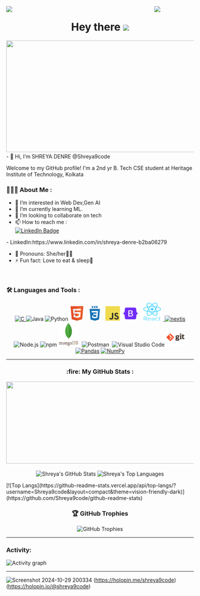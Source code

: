 <img align="left" src="https://user-images.githubusercontent.com/65187002/144930161-2f783401-8d27-4fdf-a2f7-cc0ba32f1f1f.gif" width="21%" style="display:inline;">
<img align="right" src="https://user-images.githubusercontent.com/65187002/144930161-2f783401-8d27-4fdf-a2f7-cc0ba32f1f1f.gif" width="21%" style="display:inline;">
<h1  align="center">
  Hey there
  <img src="https://media.giphy.com/media/hvRJCLFzcasrR4ia7z/giphy.gif" width="30px"/>
</h1>
<div align="center">
  <img src="https://media.giphy.com/media/dWesBcTLavkZuG35MI/giphy.gif" width="600" height="300"/>
</div>
- 👋 Hi, I’m SHREYA DENRE @Shreya9code

Welcome to my GitHub profile! I'm a 2nd yr B. Tech CSE student at Heritage Institute of Technology, Kolkata
### 👩🏻‍💻 About Me :
- 👀 I’m interested in Web Dev,Gen AI 
- 🌱 I’m currently learning ML.
- 💞️ I’m looking to collaborate on tech
- 📫 How to reach me :   <div id="badges">
  <a href="https://www.linkedin.com/in/shreya-denre-b2ba06279">
    <img src="https://img.shields.io/badge/LinkedIn-blue?style=for-the-badge&logo=linkedin&logoColor=white" alt="LinkedIn Badge"/>
  </a>
</div>
-     LinkedIn:https://www.linkedin.com/in/shreya-denre-b2ba06279


- 👧 Pronouns: She/her👩‍💻
- ⚡ Fun fact: Love to eat & sleep🥱
<div id="header" align="center">
   <img src="https://komarev.com/ghpvc/?username=Shreya9code&style=flat-square&color=blue" alt=""/>
</div>

### :hammer_and_wrench: Languages and Tools :
<div align="center">
    <a href="https://www.cprogramming.com/">
   <img src="https://img.shields.io/badge/C-%2300599C.svg?logo=c&logoColor=white&style=for-the-badge&theme=radical" alt="C" /> </a>
  <img src="https://img.shields.io/badge/Java-007396?style=for-the-badge&logo=java&logoColor=white" alt="Java" />
  <img src="https://img.shields.io/badge/Python-3776AB?style=for-the-badge&logo=python&logoColor=white" alt="Python"/>
  <img src="https://github.com/devicons/devicon/blob/master/icons/html5/html5-original.svg" title="HTML5" alt="HTML" width="40" height="40"/>&nbsp;
  <img src="https://github.com/devicons/devicon/blob/master/icons/css3/css3-plain-wordmark.svg"  title="CSS3" alt="CSS" width="40" height="40"/>&nbsp;
  <img src="https://github.com/devicons/devicon/blob/master/icons/javascript/javascript-original.svg" title="JavaScript" alt="JavaScript" width="40" height="40"/>&nbsp;
  <img src="https://github.com/devicons/devicon/blob/master/icons/bootstrap/bootstrap-plain.svg" title="Bootstrap" alt="Bootstrap" width="40" height="40"/>&nbsp;
  <a href="https://reactjs.org/" target="_blank" rel="noreferrer"> <img src="https://raw.githubusercontent.com/devicons/devicon/master/icons/react/react-original-wordmark.svg " alt="react" width="60" height="50"/> </a> 
  <a href="https://nextjs.org/" target="_blank" rel="noreferrer"> <img src="https://cdn.worldvectorlogo.com/logos/nextjs-2.svg" alt="nextjs" width="50" height="40"/> </a>
  <img src="https://img.shields.io/badge/Node.js-339933?style=for-the-badge&logo=nodedotjs&logoColor=white" alt="Node.js"/>
  <img src="https://img.shields.io/badge/npm-CB3837?style=for-the-badge&logo=npm&logoColor=white" alt="npm"/>
  <img src="https://github.com/devicons/devicon/blob/master/icons/mongodb/mongodb-original-wordmark.svg" title="mongoDB"  alt="mongoDB" width="55" height="66"/>&nbsp;
  <img src="https://www.vectorlogo.zone/logos/getpostman/getpostman-icon.svg" title="Postman"  alt="Postman" width="50" height="50"/>&nbsp;
  <img src="https://img.shields.io/badge/Visual%20Studio%20Code-007ACC?style=for-the-badge&logo=visualstudiocode&logoColor=white" alt="Visual Studio Code"/>
  <img src="https://github.com/devicons/devicon/blob/master/icons/git/git-original-wordmark.svg" title="Git" **alt="Git" width="50" height="50"/>&nbsp;
  <a href="https://pandas.pydata.org/"><img src="https://img.shields.io/badge/Pandas-%23150458.svg?logo=pandas&logoColor=white&style=for-the-badge&theme=radical" alt="Pandas" /></a>
  <a href="https://numpy.org/"><img src="https://img.shields.io/badge/NumPy-%23013243.svg?logo=numpy&logoColor=white&style=for-the-badge&theme=radical" alt="NumPy" /></a>
  
</div>

 ---

<h3 align="center"> :fire: My GitHub Stats :</h3>
<p align="center">
  <img width="800" height="220" src="https://streak-stats.demolab.com?user=Shreya9code&theme=highcontrast&hide_border=true&border_radius=5&card_width=800">
</p>
<p align="center">
  <img align="center" src="https://github-readme-stats.vercel.app/api?username=Shreya9code&show_icons=true&theme=dark&locale=en" alt="Shreya's GitHub Stats" width="400" height="200"/>
  <img align="center" src="https://github-readme-stats.vercel.app/api/top-langs/?username=Shreya9code&layout=compact&theme=vision-friendly-dark&include_all_commits=true&count_private=true" alt="Shreya's Top Languages" width="400" height="200"/>
</p>
[![Top Langs](https://github-readme-stats.vercel.app/api/top-langs/?username=Shreya9code&layout=compact&theme=vision-friendly-dark)](https://github.com/Shreya9code/github-readme-stats)
<h3 align="center">🏆 GitHub Trophies</h3>
<p align="center">
  <img src="https://github-profile-trophy.vercel.app/?username=Shreya9code&theme=vision-friendly-dark" alt="GitHub Trophies">
</p>

---

<h3 align="left">Activity:</h3>

![Activity graph](https://github-readme-activity-graph.vercel.app/graph?username=Shreya9code&bg_color=aedcf9&color=192457&line=312fa2&point=7f5cff&area=true&hide_border=true)

---


![Screenshot 2024-10-29 200334](https://github.com/user-attachments/assets/ca5fb6e3-8c1c-43f9-a3de-75917387b714)
(https://holopin.me/shreya9code)
(https://holopin.io/@shreya9code)
<!---
Shreya9code/Shreya9code is a ✨ special ✨ repository because its `README.md` (this file) appears on your GitHub profile.
You can click the Preview link to take a look at your changes.
--->
